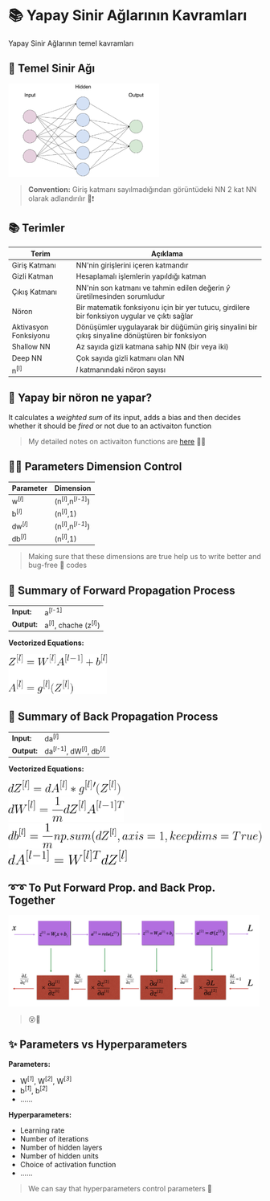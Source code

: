 # 📚 Yapay Sinir Ağlarının Kavramları

Yapay Sinir Ağlarının temel kavramları

## 🍭 Temel Sinir Ağı

<img src="../res/BasicANN.png" width="300"  />

> **Convention:** Giriş katmanı sayılmadığından görüntüdeki NN 2 kat NN olarak adlandırılır 📢❗

## 📚 Terimler

| Terim            | Açıklama      |
| ---------------  |---------------|
| Giriş Katmanı    | NN'nin girişlerini içeren katmandır |
| Gizli Katman     | Hesaplamalı işlemlerin yapıldığı katman |
| Çıkış Katmanı    | NN'nin son katmanı ve tahmin edilen değerin _ŷ_ üretilmesinden sorumludur |
| Nöron            | Bir matematik fonksiyonu için bir yer tutucu, girdilere bir fonksiyon uygular ve çıktı sağlar |
| Aktivasyon Fonksiyonu | Dönüşümler uygulayarak bir düğümün giriş sinyalini bir çıkış sinyaline dönüştüren bir fonksiyon |
| Shallow NN       | Az sayıda gizli katmana sahip NN (bir veya iki)  |
| Deep NN          | Çok sayıda gizli katmanı olan NN |
| n<sup>[l]</sup>  | _l_ katmanındaki nöron sayısı |


## 🧠 Yapay bir nöron ne yapar?
It calculates a _weighted sum_ of its input, adds a bias and then decides whether it should be _fired_ or not due to an activaiton function
> My detailed notes on activaiton functions are [here](https://github.com/asmaamirkhan/DeepLearningNotes/tree/master/6-NNConcepts/3-ActivationFunctions.md) 👩‍🏫




## 👩‍🔧 Parameters Dimension Control

| Parameter        | Dimension     |
| ---------------  |---------------|
| w<sup>[<i>l</i>]</sup>   |  (n<sup>[<i>l</i>]</sup>,n<sup>[<i>l-1</i>]</sup>) |
| b<sup>[<i>l</i>]</sup>   |  (n<sup>[<i>l</i>]</sup>,1) |
| dw<sup>[<i>l</i>]</sup>  |  (n<sup>[<i>l</i>]</sup>,n<sup>[<i>l-1</i>]</sup>) |
| db<sup>[<i>l</i>]</sup>  |  (n<sup>[<i>l</i>]</sup>,1) |


> Making sure that these dimensions are true help us to write better and bug-free :bug: codes

## 🎈 Summary of Forward Propagation Process

|                  |                 |
| ---------------- | --------------- |
| **Input:**       |  a<sup>[<i>l</i>-1]</sup> |
| **Output:**      |  a<sup>[<i>l</i>]</sup>, chache (z<sup>[<i>l</i>]</sup>) |

**Vectorized Equations:**

<img src="../res/formulas/ForwardProp.png" height="80"  />

## 🎈 Summary of Back Propagation Process

|                  |                 |
| ---------------- | --------------- |
| **Input:**       |  da<sup>[<i>l</i>]</sup> |
| **Output:**      | da<sup>[<i>l</i>-1]</sup>, dW<sup>[<i>l</i>]</sup>, db<sup>[<i>l</i>]</sup> |

**Vectorized Equations:**

<img src="../res/formulas/BackProp1.png" height="30"  />
<br>
<img src="../res/formulas/BackProp2.png" height="50"  />
<br>
<img src="../res/formulas/BackProp3.png" height="50"  />
<br>
<img src="../res/formulas/BackProp4.png" height="30"  />

## ➰➰ To Put Forward Prop. and Back Prop. Together

<img src="../res/ForBackSummary.png" width="500"  />

> 😵🤕

## ✨ Parameters vs Hyperparameters

**Parameters:**
* W<sup>[<i>1</i>]</sup>, W<sup>[<i>2</i>]</sup>, W<sup>[<i>3</i>]</sup>
* b<sup>[<i>1</i>]</sup>, b<sup>[<i>2</i>]</sup>
* ......


**Hyperparameters:**

* Learning rate
* Number of iterations
* Number of hidden layers
* Number of hidden units
* Choice of activation function
* ......

> We can say that hyperparameters control parameters 🤔